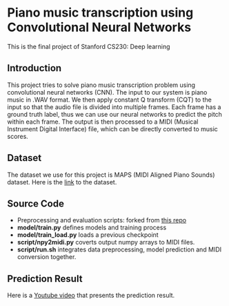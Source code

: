 # Piano music transcription using Convolutional Neural Networks

This is the final project of Stanford CS230: Deep learning

## Introduction

This project tries to solve piano music transcription problem using convolutional neural networks (CNN). The input to our system is piano music in .WAV format. We then apply constant Q transform (CQT) to the input so that the audio file is divided into multiple frames. Each frame has a ground truth label, thus we can use our neural networks to predict the pitch within each frame. The output is then processed to a MIDI (Musical Instrument Digital Interface) file, which can be directly converted to music scores.

## Dataset
The dataset we use for this project is MAPS (MIDI Aligned Piano Sounds) dataset. Here is the [link](http://www.tsi.telecom-paristech.fr/aao/en/2010/07/08/maps-database-a-piano-database-for-multipitch-estimation-and-automatic-transcription-of-music/) to the dataset.

## Source Code
- Preprocessing and evaluation scripts: forked from [this repo](https://github.com/diegomorin8/Deep-Neural-Networks-for-Piano-Music-Transcription)
- **model/train.py** defines models and training process
- **model/train_load.py** loads a previous checkpoint
- **script/npy2midi.py** coverts output numpy arrays to MIDI files.
- **script/run.sh** integrates data preprocessing, model prediction and MIDI conversion together.
 
 ## Prediction Result
 Here is a [Youtube video](https://youtu.be/u-_W-XH7EJg) that presents the prediction result.
